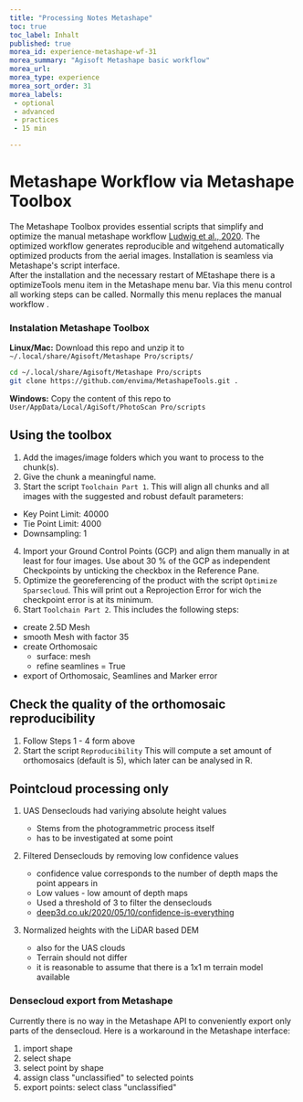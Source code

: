 ```yaml
---
title: "Processing Notes Metashape"
toc: true
toc_label: Inhalt
published: true
morea_id: experience-metashape-wf-31
morea_summary: "Agisoft Metashape basic workflow"
morea_url: 
morea_type: experience
morea_sort_order: 31
morea_labels:
 - optional
 - advanced
 - practices
 - 15 min

---
```


# Metashape Workflow via Metashape Toolbox

The Metashape Toolbox provides essential scripts that simplify and optimize the manual metashape workflow [Ludwig et al., 2020](https://www.mdpi.com/2072-4292/12/22/3831). The optimized workflow generates reproducible and witgehend automatically optimized products from the aerial images. Installation is seamless via Metashape's script interface.  
After the installation and the necessary restart of MEtashape there is a optimizeTools menu item in the Metashape menu bar. Via this menu control all working steps can be called. Normally this menu replaces the manual workflow .

### Instalation Metashape Toolbox
**Linux/Mac:**
Download this repo and unzip it to `~/.local/share/Agisoft/Metashape Pro/scripts/`

```bash
cd ~/.local/share/Agisoft/Metashape Pro/scripts
git clone https://github.com/envima/MetashapeTools.git .
```
**Windows:**
Copy the content of this repo to `User/AppData/Local/AgiSoft/PhotoScan Pro/scripts`

## Using the toolbox

1. Add the images/image folders which you want to process to the chunk(s).
2. Give the chunk a meaningful name.
3. Start the script `Toolchain Part 1`. This will align all chunks and all images with the suggested and robust default parameters:
  - Key Point Limit: 40000
  - Tie Point Limit: 4000
  - Downsampling: 1

4. Import your Ground Control Points (GCP) and align them manually in at least for four images. Use about 30 % of the GCP as independent Checkpoints by unticking the checkbox in the Reference Pane.
5. Optimize the georeferencing of the product with the script `Optimize Sparsecloud`. This will print out a Reprojection Error for wich the checkpoint error is at its minimum.
6. Start `Toolchain Part 2`. This includes the following steps:
  * create 2.5D Mesh
  * smooth Mesh with factor 35
  * create Orthomosaic
	  * surface: mesh
	  * refine seamlines = True
  * export of Orthomosaic, Seamlines and Marker error


## Check the quality of the orthomosaic reproducibility
1. Follow Steps 1 - 4 form above
2. Start the script `Reproducibility`
This will compute a set amount of orthomosaics (default is 5), which later can be analysed in R.


## Pointcloud processing only
1. UAS Denseclouds had variying absolute height values
    - Stems from the photogrammetric process itself
    - has to be investigated at some point

2. Filtered Denseclouds by removing low confidence values
    - confidence value corresponds to the number of depth maps the point appears in
    - Low values - low amount of depth maps
    - Used a threshold of 3 to filter the denseclouds
    - [deep3d.co.uk/2020/05/10/confidence-is-everything](https://deep3d.co.uk/2020/05/10/confidence-is-everything/)

3. Normalized heights with the LiDAR based DEM
    - also for the UAS clouds
    - Terrain should not differ
    - it is reasonable to assume that there is a 1x1 m terrain model available


### Densecloud export from Metashape

Currently there is no way in the Metashape API to conveniently export only parts of the densecloud. Here is a workaround in the Metashape interface:
1. import  shape
2. select shape
3. select point by shape
4. assign class "unclassified" to selected points
5. export points: select class "unclassified"

